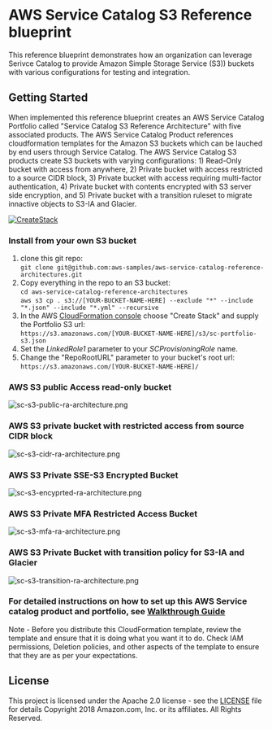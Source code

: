 # AWS Service Catalog S3 Reference blueprint

This reference blueprint demonstrates how an organization can leverage Serivce Catalog to provide Amazon Simple Storage Service (S3)) 
buckets with various configurations for testing and integration.

## Getting Started

When implemented this reference blueprint creates an AWS Service Catalog Portfolio called "Service Catalog S3 Reference Architecture"
 with five associated products.  The AWS Service Catalog Product references cloudformation templates for the Amazon S3 buckets which
 can be lauched by end users through Service Catalog.  The AWS Service Catalog S3 products create S3 buckets with varying 
 configurations: 1) Read-Only bucket with access from anywhere, 2) Private bucket with access restricted to a source CIDR block, 
 3) Private bucket with access requiring multi-factor authentication, 4) Private bucket with contents encrypted with S3 
 server side encryption, and 5) Private bucket with a transition ruleset to migrate innactive objects to S3-IA and Glacier.  

[![CreateStack](https://s3.amazonaws.com/cloudformation-examples/cloudformation-launch-stack.png)](https://console.aws.amazon.com/cloudformation/home?region=us-east-1#/stacks/new?stackName=SC-RA-S3Portfolio&templateURL=https://s3.amazonaws.com/aws-service-catalog-reference-architectures/s3/sc-portfolio-s3.json)

### Install from your own S3 bucket  
1. clone this git repo:  
  ```git clone git@github.com:aws-samples/aws-service-catalog-reference-architectures.git```  
1. Copy everything in the repo to an S3 bucket:  
  ```cd aws-service-catalog-reference-architectures```  
  ```aws s3 cp . s3://[YOUR-BUCKET-NAME-HERE] --exclude "*" --include "*.json" --include "*.yml" --recursive```  
2. In the AWS [CloudFormation console](https://console.aws.amazon.com/cloudformation) choose "Create Stack" and supply the Portfolio S3 url:  
  ```https://s3.amazonaws.com/[YOUR-BUCKET-NAME-HERE]/s3/sc-portfolio-s3.json```  
3. Set the _LinkedRole1_ parameter to your _SCProvisioningRole_ name.
4. Change the "RepoRootURL" parameter to your bucket's root url:  
  ```https://s3.amazonaws.com/[YOUR-BUCKET-NAME-HERE]/```

 
### AWS S3 public Access read-only bucket

![sc-s3-public-ra-architecture.png](sc-s3-public-ra-architecture.png)

### AWS S3 private bucket with restricted access from source CIDR block

![sc-s3-cidr-ra-architecture.png](sc-s3-cidr-ra-architecture.png)

### AWS S3 Private SSE-S3 Encrypted Bucket

![sc-s3-encyprted-ra-architecture.png](sc-s3-encrypted-ra-architecture.png)

### AWS S3 Private MFA Restricted Access Bucket

![sc-s3-mfa-ra-architecture.png](sc-s3-mfa-ra-architecture.png)

### AWS S3 Private Bucket with transition policy for S3-IA and Glacier

![sc-s3-transition-ra-architecture.png](sc-s3-transition-ra-architecture.png)


### For detailed instructions on how to set up this AWS Service catalog product and portfolio, see [Walkthrough Guide](sc-s3-ra-walkthrough.pdf)


Note - Before you distribute this CloudFormation template, review the template and ensure that it is doing what you want it to do. Check IAM permissions, Deletion policies, and other aspects of the template to ensure that they are as per your expectations.


## License  
This project is licensed under the Apache 2.0 license - see the [LICENSE](LICENSE) file for details
Copyright 2018 Amazon.com, Inc. or its affiliates. All Rights Reserved.

 
